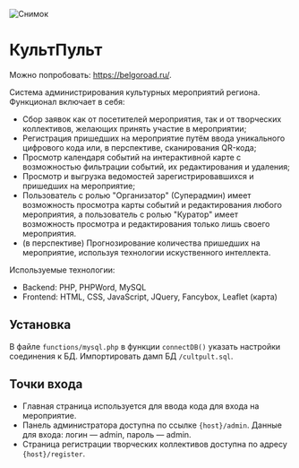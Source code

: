 
![Снимок](https://user-images.githubusercontent.com/55957279/119259739-459a4400-bbd8-11eb-8cc5-1b1a385febbd.PNG)
# КультПульт
Можно попробовать: https://belgoroad.ru/.

Система администрирования культурных мероприятий региона. Функционал включает в себя:
* Сбор заявок как от посетителей мероприятия, так и от творческих коллективов, желающих принять участие в мероприятии;
* Регистрация пришедших на мероприятие путём ввода уникального цифрового кода или, в перспективе, сканирования QR-кода;
* Просмотр календаря событий на интерактивной карте с возможностью фильтрации событий, их редактирования и удаления;
* Просмотр и выгрузка ведомостей зарегистрировавшихся и пришедших на мероприятие;
* Пользователь с ролью "Организатор" (Суперадмин) имеет возможность просмотра карты событий и редактирования любого мероприятия, а пользователь с ролью "Куратор" имеет возможность просмотра и редактирования только лишь своего мероприятия.
* (в перспективе) Прогнозирование количества пришедших на мероприятие, используя технологии искуственного интеллекта.

Используемые технологии:
* Backend: PHP, PHPWord, MySQL
* Frontend: HTML, CSS, JavaScript, JQuery, Fancybox, Leaflet (карта)

## Установка
В файле `functions/mysql.php` в функции `connectDB()` указать настройки соединения к БД. Импортировать дамп БД `/cultpult.sql`.

## Точки входа
* Главная страница используется для ввода кода для входа на мероприятие.
* Панель администратора доступна по ссылке `{host}/admin`. Данные для входа: логин — admin, пароль — admin.
* Страница регистрации творческих коллективов доступна по адресу `{host}/register`. 
